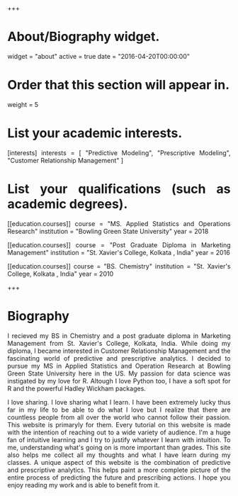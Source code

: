 +++
# About/Biography widget.
widget = "about"
active = true
date = "2016-04-20T00:00:00"

# Order that this section will appear in.
weight = 5

# List your academic interests.
[interests]
  interests = [
    "Predictive Modeling",
    "Prescriptive Modeling",
    "Customer Relationship Management"
  ]

# List your qualifications (such as academic degrees).
[[education.courses]]
  course = "MS. Applied Statistics and Operations Research"
  institution = "Bowling Green State University"
  year = 2018

[[education.courses]]
  course = "Post Graduate Diploma in Marketing Management"
  institution = "St. Xavier's College, Kolkata , India"
  year = 2016

[[education.courses]]
  course = "BS. Chemistry"
  institution = "St. Xavier's College, Kolkata , India"
  year = 2010
 
+++

<style>
body {
text-align: justify}
</style>

# Biography

I recieved my BS in Chemistry and a post graduate diploma in Marketing Management from St. Xavier's College, Kolkata, India. While doing my diploma, I became interested in Customer Relationship Management and the fascinating world of predictive and prescriptive analytics. I decided to pursue my MS in Applied Statistics and Operation Research at Bowling Green State University here in the US. My passion for data science was instigated by my love for R. Altough I love Python too, I have a soft spot for R and the powerful Hadley Wickham packages.

I love sharing. I love sharing what I learn. I have been extremely lucky thus far in my life to be able to do what I love but I realize that there are countless people from all over the world who cannot follow their passion. This website is primaryly for them. Every tutorial on this website is made with the intention of reaching out to a wide variety of audience. I'm a huge fan of intuitive learning and I try to justify whatever I learn with intuition. To me, understanding what's going on is more important than grades. This site also helps me collect all my thoughts and what I have learn during my classes. A unique aspect of this website is the combination of predictive and prescriptive analytics. This helps paint a more complete picture of the entire process of predicting the future and prescribing actions. I hope you enjoy reading my work and is able to benefit from it.
